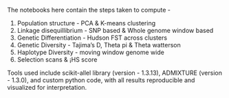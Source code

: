 The notebooks here contain the steps taken to compute - 

  1. Population structure - PCA & K-means clustering
  2. Linkage disequillibrium - SNP based & Whole genome window based
  3. Genetic Differentiation - Hudson FST across clusters
  4. Genetic Diversity - Tajima’s D, Theta pi & Theta watterson
  5. Haplotype Diversity - moving window genome wide
  6. Selection scans & ¡HS score

Tools used include scikit-allel library (version - 1.3.13), ADMIXTURE (version - 1.3.0), and custom python code, with all results reproducible and visualized for interpretation.
